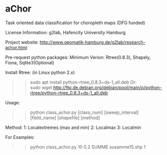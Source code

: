 # aChor
Task oriented data classification for choropleth maps (DFG funded)

License Information: g2lab, Hafencity University Hamburg

Project website: http://www.geomatik-hamburg.de/g2lab/research-achor.html

Pre-request python packages:
Minimum Verion: Rtree(0.8.3), Shapely, Fiona, Sqlite3(Optional)

Install Rtree: (in Linux python 2.x)
>> sudo apt install python-rtree_0.8.3+ds-1_all.deb
Or: <br/>
>> sudo wget http://ftp.de.debian.org/debian/pool/main/p/python-rtree/python-rtree_0.8.3+ds-1_all.deb

Usage:
>> python class_achor.py [class_num] [sweep_interval] [field_name] [shapefile] [method]

Method:
1: Localextremes (max and min)
2: Localmax
3: Localmin

For Examples:
>> python class_achor.py 10 0.2 SUMME susamme15.shp 1
